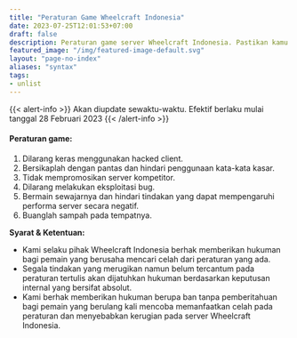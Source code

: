 ```yaml
---
title: "Peraturan Game Wheelcraft Indonesia"
date: 2023-07-25T12:01:53+07:00
draft: false
description: Peraturan game server Wheelcraft Indonesia. Pastikan kamu selalu mematuhi setiap peraturan yang ada agar tidak terjadi hal-hal yang tidak diingakan pada akunmu.
featured_image: "/img/featured-image-default.svg"
layout: "page-no-index"
aliases: "syntax"
tags:
- unlist
---
```


{{< alert-info >}}
Akan diupdate sewaktu-waktu. Efektif berlaku mulai tanggal 28 Februari 2023
{{< /alert-info >}}

#### Peraturan game:

1. Dilarang keras menggunakan hacked client.
2. Bersikaplah dengan pantas dan hindari penggunaan kata-kata kasar.
3. Tidak mempromosikan server kompetitor.
4. Dilarang melakukan eksploitasi bug.
5. Bermain sewajarnya dan hindari tindakan yang dapat mempengaruhi performa server secara negatif.
6. Buanglah sampah pada tempatnya.

**Syarat & Ketentuan:**

- Kami selaku pihak Wheelcraft Indonesia berhak memberikan hukuman bagi pemain yang berusaha mencari celah dari peraturan yang ada.
- Segala tindakan yang merugikan namun belum tercantum pada peraturan tertulis akan dijatuhkan hukuman berdasarkan keputusan internal yang bersifat absolut.
- Kami berhak memberikan hukuman berupa ban tanpa pemberitahuan bagi pemain yang berulang kali mencoba memanfaatkan celah pada peraturan dan menyebabkan kerugian pada server Wheelcraft Indonesia.